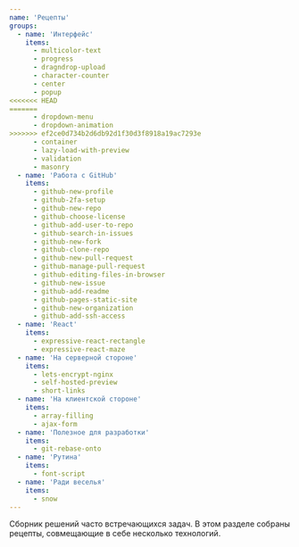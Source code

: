 ```yaml
---
name: 'Рецепты'
groups:
  - name: 'Интерфейс'
    items:
      - multicolor-text
      - progress
      - dragndrop-upload
      - character-counter
      - center
      - popup
<<<<<<< HEAD
=======
      - dropdown-menu
      - dropdown-animation
>>>>>>> ef2ce0d734b2d6db92d1f30d3f8918a19ac7293e
      - container
      - lazy-load-with-preview
      - validation
      - masonry
  - name: 'Работа с GitHub'
    items:
      - github-new-profile
      - github-2fa-setup
      - github-new-repo
      - github-choose-license
      - github-add-user-to-repo
      - github-search-in-issues
      - github-new-fork
      - github-clone-repo
      - github-new-pull-request
      - github-manage-pull-request
      - github-editing-files-in-browser
      - github-new-issue
      - github-add-readme
      - github-pages-static-site
      - github-new-organization
      - github-add-ssh-access
  - name: 'React'
    items:
      - expressive-react-rectangle
      - expressive-react-maze
  - name: 'На серверной стороне'
    items:
      - lets-encrypt-nginx
      - self-hosted-preview
      - short-links
  - name: 'На клиентской стороне'
    items:
      - array-filling
      - ajax-form
  - name: 'Полезное для разработки'
    items:
      - git-rebase-onto
  - name: 'Рутина'
    items:
      - font-script
  - name: 'Ради веселья'
    items:
      - snow
---
```


Сборник решений часто встречающихся задач. В этом разделе собраны рецепты, совмещающие в себе несколько технологий.
